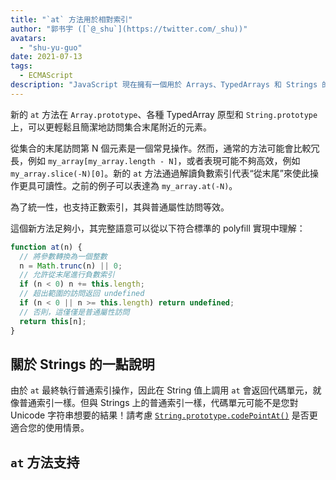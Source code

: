 ```yaml
---
title: "`at` 方法用於相對索引"
author: "郭书宇 ([`@_shu`](https://twitter.com/_shu))"
avatars: 
  - "shu-yu-guo"
date: 2021-07-13
tags: 
  - ECMAScript
description: "JavaScript 現在擁有一個用於 Arrays、TypedArrays 和 Strings 的相對索引方法。"
---
```


新的 `at` 方法在 `Array.prototype`、各種 TypedArray 原型和 `String.prototype` 上，可以更輕鬆且簡潔地訪問集合末尾附近的元素。

從集合的末尾訪問第 N 個元素是一個常見操作。然而，通常的方法可能會比較冗長，例如 `my_array[my_array.length - N]`，或者表現可能不夠高效，例如 `my_array.slice(-N)[0]`。新的 `at` 方法通過解讀負數索引代表“從末尾”來使此操作更具可讀性。之前的例子可以表達為 `my_array.at(-N)`。

<!--truncate-->
為了統一性，也支持正數索引，其與普通屬性訪問等效。

這個新方法足夠小，其完整語意可以從以下符合標準的 polyfill 實現中理解：

```js
function at(n) {
  // 將參數轉換為一個整數
  n = Math.trunc(n) || 0;
  // 允許從末尾進行負數索引
  if (n < 0) n += this.length;
  // 超出範圍的訪問返回 undefined
  if (n < 0 || n >= this.length) return undefined;
  // 否則，這僅僅是普通屬性訪問
  return this[n];
}
```

## 關於 Strings 的一點說明

由於 `at` 最終執行普通索引操作，因此在 String 值上調用 `at` 會返回代碼單元，就像普通索引一樣。但與 Strings 上的普通索引一樣，代碼單元可能不是您對 Unicode 字符串想要的結果！請考慮 [`String.prototype.codePointAt()`](https://developer.mozilla.org/en-US/docs/Web/JavaScript/Reference/Global_Objects/String/codePointAt) 是否更適合您的使用情景。

## `at` 方法支持

<feature-support chrome="92"
                 firefox="90"
                 safari="no"
                 nodejs="no"
                 babel="yes https://github.com/zloirock/core-js#relative-indexing-method"></feature-support>
